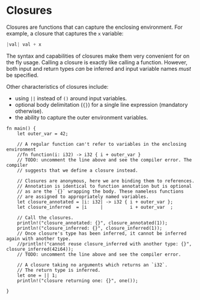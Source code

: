 # Closures

Closures are functions that can capture the enclosing environment. For example,
a closure that captures the `x` variable:

```Rust
|val| val + x
```

The syntax and capabilities of closures make them very convenient for on the fly
usage. Calling a closure is exactly like calling a function. However, both input
and return types *can* be inferred and input variable names *must* be specified.

Other characteristics of closures include:

- using `||` instead of `()` around input variables.
- optional body delimitation (`{}`) for a single line expression (mandatory
  otherwise).
- the ability to capture the outer environment variables.

```rust,editable
fn main() {
    let outer_var = 42;
    
    // A regular function can't refer to variables in the enclosing environment
    //fn function(i: i32) -> i32 { i + outer_var }
    // TODO: uncomment the line above and see the compiler error. The compiler
    // suggests that we define a closure instead.

    // Closures are anonymous, here we are binding them to references.
    // Annotation is identical to function annotation but is optional
    // as are the `{}` wrapping the body. These nameless functions
    // are assigned to appropriately named variables.
    let closure_annotated = |i: i32| -> i32 { i + outer_var };
    let closure_inferred  = |i     |          i + outer_var  ;

    // Call the closures.
    println!("closure_annotated: {}", closure_annotated(1));
    println!("closure_inferred: {}", closure_inferred(1));
    // Once closure's type has been inferred, it cannot be inferred again with another type.
    //println!("cannot reuse closure_inferred with another type: {}", closure_inferred(42i64));
    // TODO: uncomment the line above and see the compiler error.

    // A closure taking no arguments which returns an `i32`.
    // The return type is inferred.
    let one = || 1;
    println!("closure returning one: {}", one());

}
```
